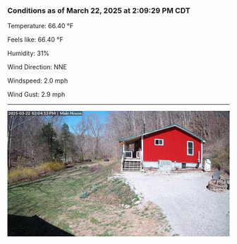 ### Conditions as of March 22, 2025 at 2:09:29 PM CDT 

Temperature: 66.40 &deg;F

Feels like: 66.40 &deg;F

Humidity: 31%

Wind Direction: NNE

Windspeed: 2.0 mph

Wind Gust: 2.9 mph

---

<img src="./images/latest.jpeg"/>

